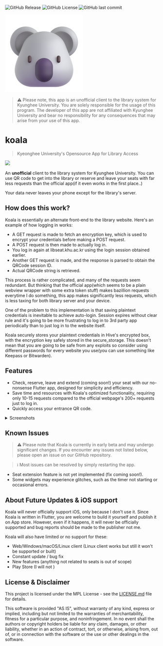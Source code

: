 ![GitHub Release](https://img.shields.io/github/v/release/lewisleedev/koala?include_prereleases&style=for-the-badge)
![GitHub License](https://img.shields.io/github/license/lewisleedev/koala?style=for-the-badge)
![GitHub last commit](https://img.shields.io/github/last-commit/lewisleedev/koala?style=for-the-badge)

![](assets/icon/icon.png)


> ⚠️ Please note, this app is an unofficial client to the library system for Kyunghee University. You are solely responsible for the usage of this program. The developer of this app are not affiliated with Kyunghee University and bear no responsibility for any consequences that may arise from your use of this app.

# koala

> Kyeonghee University's Opensource App for Library Access

[<img src="https://github.com/lewisleedev/koala/raw/main/docs/getitongithub.png" width="200" />](https://github.com/lewisleedev/koala/releases/latest)

An **unofficial** client to the library system for Kyunghee University. You can use QR code to get into the library or reserve and leave your seats with far less requests than the official app(if it even works in the first place..)

Your data never leaves your phone except for the library's server.

## How does this work?
Koala is essentially an alternate front-end to the library website. Here's an example of how logging in works:
- A GET request is made to fetch an encryption key, which is used to encrypt your credentials before making a POST request.
- A POST request is then made to actually log in.
- You log in again at libseat.khu.ac.kr using the login session obtained earlier.
- Another GET request is made, and the response is parsed to obtain the QRCode session ID.
- Actual QRCode string is retrieved.

This process is rather complicated, and many of the requests seem redundant. But thinking that the official app(which seems to be a plain webview wrapper with some extra token stuff) makes bazillion requests everytime I do something, this app makes significantly less requests, which is less taxing for both library server and your device.

One of the problem to this implementation is that saving plaintext credentials is inevitable to achieve auto-login. Session expires without clear rule and it's going to be more frustrating to log in to 3rd party app periodically than to just log in to the website itself.

Koala securely stores your plaintext credentials in Hive's encrypted box, with the encryption key safely stored in the secure_storage. This doesn't mean that you are going to be safe from any exploits so consider using different passwords for every website you use(you can use something like Keepass or Bitwarden).

## Features

- Check, reserve, leave and extend (coming soon!) your seat with our no-nonsense Flutter app, designed for simplicity and efficiency.
- Save time and resources with Koala's optimized functionality, requiring only 10-15 requests compared to the official webpage's 200+ requests just to log in.
- Quickly access your entrance QR code.

<details>
  <summary>Screenshots</summary>

  ### Login
  ![](docs/3.png)

  ### Main page
  ![](docs/2.png)

  ### Seats page
  ![](docs/1.png)

</details>

## Known Issues

> ⚠️ Please note that Koala is currently in early beta and may undergo significant changes. If you encounter any issues not listed below, please open an issue on our GitHub repository.

> ℹ️ Most issues can be resolved by simply restarting the app.

- Seat extension feature is not yet implemented (fix coming soon!).
- Some widgets may experience glitches, such as the timer not starting or occasional errors.

## About Future Updates & iOS support
Koala will never officially support iOS, only because I don't use it. Since Koala is written in Flutter, you are welcome to build it yourself and publish it on App store. However, even if it happens, it will never be officially supported and bug reports should be made to the publisher not me.

Koala will also have limited or no support for these:

- Web/Windows/macOS/Linux client (Linux client works but still it won't be supported or built)
- Constant update / bug fix
- New features (anything not related to seats is out of scope)
- Play Store (I will not )

## License & Disclaimer

This project is licensed under the MPL License - see the [LICENSE.md](LICENSE.md) file for details. 

This software is provided "AS IS", without warranty of any kind, express or implied, including but not limited to the warranties of merchantability, fitness for a particular purpose, and noninfringement. In no event shall the authors or copyright holders be liable for any claim, damages, or other liability, whether in an action of contract, tort, or otherwise, arising from, out of, or in connection with the software or the use or other dealings in the software.
